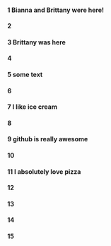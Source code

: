 #### 1 Bianna and Brittany were here!
#### 2
#### 3 Brittany was here 
#### 4
#### 5 some text 
#### 6
#### 7 I like ice cream
#### 8

#### 9 github is really awesome



#### 10
#### 11 I absolutely love pizza
#### 12
#### 13
#### 14
#### 15